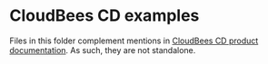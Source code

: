 # CloudBees CD examples

Files in this folder complement mentions in [CloudBees CD product documentation](https://https://docs.cloudbees.com/docs/cloudbees-flow/latest/). As such, they are not standalone.
